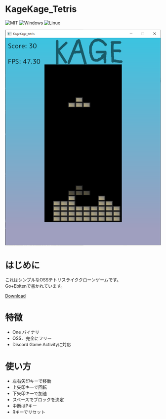 # KageKage_Tetris
![MIT](https://img.shields.io/badge/license-MIT-green.svg)
![Windows](https://img.shields.io/badge/Windows--blue.svg)
![Linux](https://img.shields.io/badge/Linux--black.svg)

![explain](./explain/explain1.PNG)

# はじめに
これはシンプルなOSSテトリスライククローンゲームです。\
Go+Ebitenで書かれています。

[Download](https://github.com/PenguinCabinet/kagekage_Tetris/releases/latest)
# 特徴
* One バイナリ
* OSS、完全にフリー
* Discord Game Activityに対応

# 使い方
* 左右矢印キーで移動
* 上矢印キーで回転
* 下矢印キーで加速
* スペースでブロックを決定
* 中断はPキー
* Rキーでリセット
